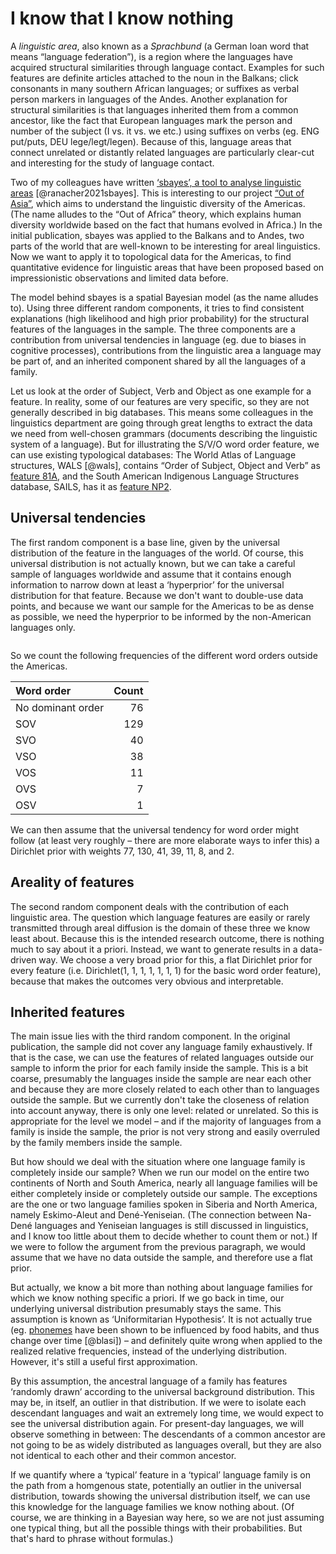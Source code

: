 # I know that I know nothing

A *linguistic area*, also known as a *Sprachbund* (a German loan word that means
“language federation”), is a region where the languages have acquired structural
similarities through language contact. Examples for such features are definite
articles attached to the noun in the Balkans; click consonants in many southern
African languages; or suffixes as verbal person markers in languages of the
Andes. Another explanation for structural similarities is that languages
inherited them from a common ancestor, like the fact that European languages
mark the person and number of the subject (I vs. it vs. we etc.) using suffixes
on verbs (eg. ENG put/puts, DEU lege/legt/legen). Because of this, language
areas that connect unrelated or distantly related languages are particularly
clear-cut and interesting for the study of language contact.

Two of my colleagues have written [‘sbayes’, a tool to analyse linguistic
areas](https://github.com/derpetermann/sbayes) [@ranacher2021sbayes]. This is
interesting to our project [“Out of
Asia”](https://www.outofasia.uzh.ch/en.html), which aims to understand the
linguistic diversity of the Americas. (The name alludes to the “Out of Africa”
theory, which explains human diversity worldwide based on the fact that humans
evolved in Africa.) In the initial publication, sbayes was applied to the
Balkans and to Andes, two parts of the world that are well-known to be
interesting for areal linguistics. Now we want to apply it to topological data
for the Americas, to find quantitative evidence for linguistic areas that have
been proposed based on impressionistic observations and limited data before.

The model behind sbayes is a spatial Bayesian model (as the name alludes to).
Using three different random components, it tries to find consistent
explanations (high likelihood and high prior probability) for the structural
features of the languages in the sample. The three components are a contribution
from universal tendencies in language (eg. due to biases in cognitive
processes), contributions from the linguistic area a language may be part of,
and an inherited component shared by all the languages of a family.

Let us look at the order of Subject, Verb and Object as one example for a
feature. In reality, some of our features are very specific, so they are not
generally described in big databases. This means some colleagues in the
linguistics department are going through great lengths to extract the data we
need from well-chosen grammars (documents describing the linguistic system of a
language). But for illustrating the S/V/O word order feature, we can use
existing typological databases: The World Atlas of Language structures, WALS
[@wals], contains “Order of Subject, Object and Verb” as [feature
81A](https://wals.info/feature/81A), and the South American Indigenous Language
Structures database, SAILS, has it as [feature
NP2](https://sails.clld.org/parameters/NP2#5/1.746/289.565).

## Universal tendencies

The first random component is a base line, given by the universal distribution
of the feature in the languages of the world. Of course, this universal
distribution is not actually known, but we can take a careful sample of
languages worldwide and assume that it contains enough information to narrow
down at least a ‘hyperprior’ for the universal distribution for that feature.
Because we don't want to double-use data points, and because we want our sample
for the Americas to be as dense as possible, we need the hyperprior to be
informed by the non-American languages only.

```

```

So we count the following frequencies of the different word orders outside the Americas.

| Word order        | Count |
| :---------        | ----: |
| No dominant order |    76 |
| SOV               |   129 |
| SVO               |    40 |
| VSO               |    38 |
| VOS               |    11 |
| OVS               |     7 |
| OSV               |     1 |

We can then assume that the universal tendency for word order might follow (at
least very roughly – there are more elaborate ways to infer this) a Dirichlet
prior with weights 77, 130, 41, 39, 11, 8, and 2.

## Areality of features

The second random component deals with the contribution of each linguistic area.
The question which language features are easily or rarely transmitted through
areal diffusion is the domain of these three we know least about. Because this
is the intended research outcome, there is nothing much to say about it a
priori. Instead, we want to generate results in a data-driven way. We choose a
very broad prior for this, a flat Dirichlet prior for every feature (i.e.
Dirichlet(1, 1, 1, 1, 1, 1, 1) for the basic word order feature), because that
makes the outcomes very obvious and interpretable.

## Inherited features

The main issue lies with the third random component. In the original
publication, the sample did not cover any language family exhaustively. If that
is the case, we can use the features of related languages outside our sample to
inform the prior for each family inside the sample. This is a bit coarse,
presumably the languages inside the sample are near each other and because they
are more closely related to each other than to languages outside the sample. But
we currently don't take the closeness of relation into account anyway, there is
only one level: related or unrelated. So this is appropriate for the level we
model – and if the majority of languages from a family is inside the sample, the
prior is not very strong and easily overruled by the family members inside the
sample.

But how should we deal with the situation where one language family is
completely inside our sample? When we run our model on the entire two continents
of North and South America, nearly all language families will be either
completely inside or completely outside our sample. The exceptions are the one
or two language families spoken in Siberia and North America, namely
Eskimo-Aleut and Dené-Yeniseian. (The connection between Na-Dené languages and
Yeniseian languages is still discussed in linguistics, and I know too little
about them to decide whether to count them or not.) If we were to follow the
argument from the previous paragraph, we would assume that we have no data
outside the sample, and therefore use a flat prior.

But actually, we know a bit more than nothing about language families for which
we know nothing specific a priori. If we go back in time, our underlying
universal distribution presumably stays the same. This assumption is known as
‘Uniformitarian Hypothesis’. It is not actually true (eg.
[phonemes](PhonemeFrequencies.md) have been shown to be influenced by food
habits, and thus change over time [@blasi]) – and definitely quite wrong when
applied to the realized relative frequencies, instead of the underlying
distribution. However, it's still a useful first approximation.

By this assumption, the ancestral language of a family has features ‘randomly
drawn’ according to the universal background distribution. This may be, in
itself, an outlier in that distribution. If we were to isolate each descendant
languages and wait an extremely long time, we would expect to see the universal
distribution again. For present-day languages, we will observe something in
between: The descendants of a common ancestor are not going to be as widely
distributed as languages overall, but they are also not identical to each other
and their common ancestor.

If we quantify where a ‘typical’ feature in a ‘typical’ language family is on
the path from a homgenous state, potentially an outlier in the universal
distribution, towards showing the universal distribution itself, we can use this
knowledge for the language families we know nothing about. (Of course, we are
thinking in a Bayesian way here, so we are not just assuming one typical thing,
but all the possible things with their probabilities. But that's hard to phrase
without formulas.)



